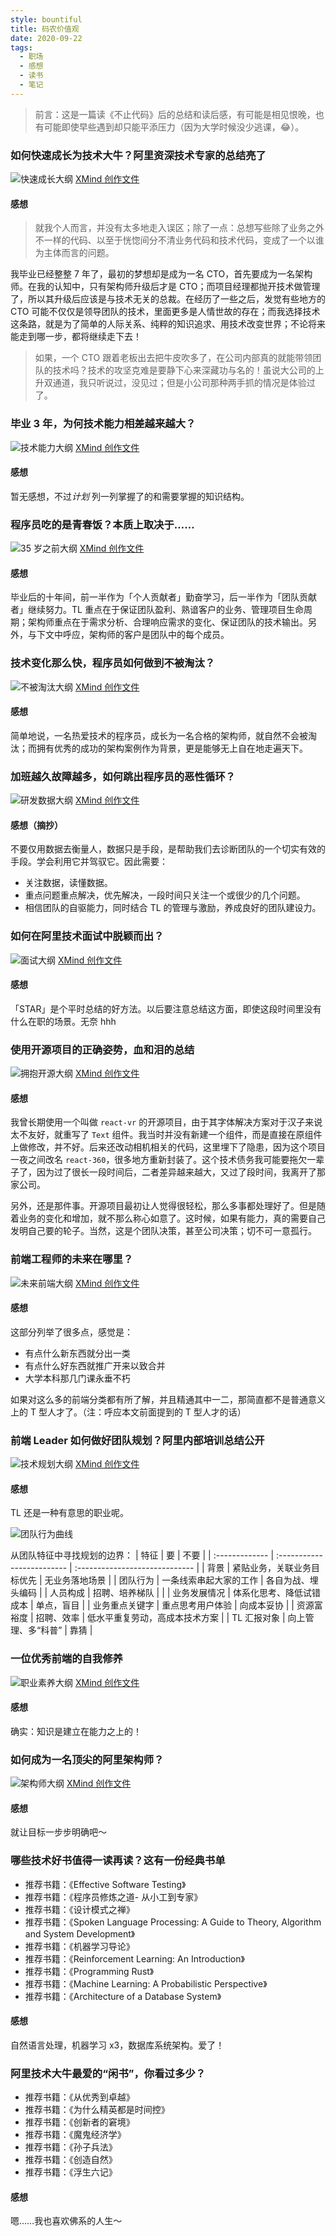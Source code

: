 ```yaml
---
style: bountiful
title: 码农价值观
date: 2020-09-22
tags:
  - 职场
  - 感想
  - 读书
  - 笔记
---
```


> 前言：这是一篇读《不止代码》后的总结和读后感，有可能是相见恨晚，也有可能即使早些遇到却只能平添压力（因为大学时候没少逃课，😂）。

### 如何快速成长为技术大牛？阿里资深技术专家的总结亮了

![快速成长大纲](correct-values/grow-up-quickly.png)
[XMind 创作文件](correct-values/grow-up-quickly.xmind 'grow-up-quickly.xmind')

#### 感想

> 就我个人而言，并没有太多地走入误区；除了一点：总想写些除了业务之外不一样的代码、以至于恍惚间分不清业务代码和技术代码，变成了一个以谁为主体而言的问题。

我毕业已经整整 7 年了，最初的梦想却是成为一名 CTO，首先要成为一名架构师。在我的认知中，只有架构师升级后才是 CTO；而项目经理都抛开技术做管理了，所以其升级后应该是与技术无关的总裁。在经历了一些之后，发觉有些地方的 CTO 可能不仅仅是领导团队的技术，里面更多是人情世故的存在；而我选择技术这条路，就是为了简单的人际关系、纯粹的知识追求、用技术改变世界；不论将来能走到哪一步，都将继续走下去！

> 如果，一个 CTO 跟着老板出去把牛皮吹多了，在公司内部真的就能带领团队的技术吗？技术的攻坚克难是要静下心来深藏功与名的！虽说大公司的上升双通道，我只听说过，没见过；但是小公司那种两手抓的情况是体验过了。

### 毕业 3 年，为何技术能力相差越来越大？

![技术能力大纲](correct-values/tech-ability.png)
[XMind 创作文件](correct-values/tech-ability.xmind 'tech-ability.xmind')

#### 感想

暂无感想，不过*计划* 列一列掌握了的和需要掌握的知识结构。

### 程序员吃的是青春饭？本质上取决于……

![35 岁之前大纲](correct-values/before-35-years-old.png)
[XMind 创作文件](correct-values/before-35-years-old.xmind 'before-35-years-old.xmind')

#### 感想

毕业后的十年间，前一半作为「个人贡献者」勤奋学习，后一半作为「团队贡献者」继续努力。TL 重点在于保证团队盈利、熟谙客户的业务、管理项目生命周期；架构师重点在于需求分析、合理响应需求的变化、保证团队的技术输出。另外，与下文中呼应，架构师的客户是团队中的每个成员。

### 技术变化那么快，程序员如何做到不被淘汰？

![不被淘汰大纲](correct-values/not-eliminated.png)
[XMind 创作文件](correct-values/not-eliminated.xmind 'not-eliminated.xmind')

#### 感想

简单地说，一名热爱技术的程序员，成长为一名合格的架构师，就自然不会被淘汰；而拥有优秀的成功的架构案例作为背景，更是能够无上自在地走遍天下。

### 加班越久故障越多，如何跳出程序员的恶性循环？

![研发数据大纲](correct-values/dev-data.png)
[XMind 创作文件](correct-values/dev-data.xmind 'dev-data.xmind')

#### 感想（摘抄）

不要仅用数据去衡量人，数据只是手段，是帮助我们去诊断团队的一个切实有效的手段。学会利用它并驾驭它。因此需要：

- 关注数据，读懂数据。
- 重点问题重点解决，优先解决，一段时间只关注一个或很少的几个问题。
- 相信团队的自驱能力，同时结合 TL 的管理与激励，养成良好的团队建设力。

### 如何在阿里技术面试中脱颖而出？

![面试大纲](correct-values/interview.png)
[XMind 创作文件](correct-values/interview.xmind 'interview.xmind')

#### 感想

「STAR」是个平时总结的好方法。以后要注意总结这方面，即使这段时间里没有什么在职的场景。无奈 hhh

### 使用开源项目的正确姿势，血和泪的总结

![拥抱开源大纲](correct-values/embrace-open-source.png)
[XMind 创作文件](correct-values/embrace-open-source.xmind 'embrace-open-source.xmind')

#### 感想

我曾长期使用一个叫做 `react-vr` 的开源项目，由于其字体解决方案对于汉子来说太不友好，就重写了 `Text` 组件。我当时并没有新建一个组件，而是直接在原组件上做修改，并不好。后来还改动相机相关的代码，这里埋下了隐患，因为这个项目一夜之间改名 `react-360`，很多地方重新封装了。这个技术债务我可能要拖欠一辈子了，因为过了很长一段时间后，二者差异越来越大，又过了段时间，我离开了那家公司。

另外，还是那件事。开源项目最初让人觉得很轻松，那么多事都处理好了。但是随着业务的变化和增加，就不那么称心如意了。这时候，如果有能力，真的需要自己发明自己要的轮子。当然，这是个团队决策，甚至公司决策；切不可一意孤行。

### 前端工程师的未来在哪里？

![未来前端大纲](correct-values/future-frontend.png)
[XMind 创作文件](correct-values/future-frontend.xmind 'future-frontend.xmind')

#### 感想

这部分列举了很多点，感觉是：

- 有点什么新东西就分出一类
- 有点什么好东西就推广开来以致合并
- 大学本科那几门课永垂不朽

如果对这么多的前端分类都有所了解，并且精通其中一二，那简直都不是普通意义上的 T 型人才了。（注：呼应本文前面提到的 T 型人才的话）

### 前端 Leader 如何做好团队规划？阿里内部培训总结公开

![技术规划大纲](correct-values/tl-plans.png)
[XMind 创作文件](correct-values/tl-plans.xmind 'tl-plans.xmind')

#### 感想

TL 还是一种有意思的职业呢。

![团队行为曲线](correct-values/team-behaviour-curve.png)

从团队特征中寻找规划的边界：
| 特征 | 要 | 不要 |
| :------------- | :------------------------- | :----------------------------- |
| 背景 | 紧贴业务，关联业务目标优先 | 无业务落地场景 |
| 团队行为 | 一条线索串起大家的工作 | 各自为战、埋头编码 |
| 人员构成 | 招聘、培养梯队 | |
| 业务发展情况 | 体系化思考、降低试错成本 | 单点，盲目 |
| 业务重点关键字 | 重点思考用户体验 | 向成本妥协 |
| 资源富裕度 | 招聘、效率 | 低水平重复劳动，高成本技术方案 |
| TL 汇报对象 | 向上管理、多“科普” | 靠猜 |

### 一位优秀前端的自我修养

![职业素养大纲](correct-values/professionalism.png)
[XMind 创作文件](correct-values/professionalism.xmind 'professionalism.xmind')

#### 感想

确实：知识是建立在能力之上的！

### 如何成为一名顶尖的阿里架构师？

![架构师大纲](correct-values/architect.png)
[XMind 创作文件](correct-values/architect.xmind 'architect.xmind')

#### 感想

就让目标一步步明确吧～

### 哪些技术好书值得一读再读？这有一份经典书单

- 推荐书籍：《Effective Software Testing》
- 推荐书籍：《程序员修炼之道- 从小工到专家》
- 推荐书籍：《设计模式之禅》
- 推荐书籍：《Spoken Language Processing: A Guide to Theory, Algorithm and System Development》
- 推荐书籍：《机器学习导论》
- 推荐书籍：《Reinforcement Learning: An Introduction》
- 推荐书籍：《Programming Rust》
- 推荐书籍：《Machine Learning: A Probabilistic Perspective》
- 推荐书籍：《Architecture of a Database System》

#### 感想

自然语言处理，机器学习 x3，数据库系统架构。爱了！

### 阿里技术大牛最爱的“闲书”，你看过多少？

- 推荐书籍：《从优秀到卓越》
- 推荐书籍：《为什么精英都是时间控》
- 推荐书籍：《创新者的窘境》
- 推荐书籍：《魔鬼经济学》
- 推荐书籍：《孙子兵法》
- 推荐书籍：《创造自然》
- 推荐书籍：《浮生六记》

#### 感想

嗯……我也喜欢佛系的人生～
